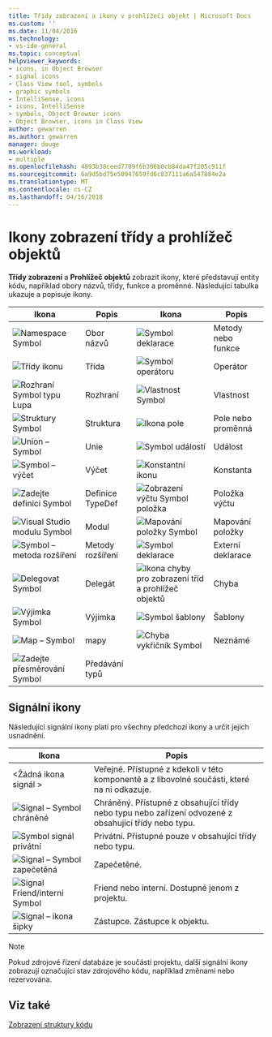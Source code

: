 ```yaml
---
title: Třídy zobrazení a ikony v prohlížeči objekt | Microsoft Docs
ms.custom: ''
ms.date: 11/04/2016
ms.technology:
- vs-ide-general
ms.topic: conceptual
helpviewer_keywords:
- icons, in Object Browser
- signal icons
- Class View tool, symbols
- graphic symbols
- IntelliSense, icons
- icons, IntelliSense
- symbols, Object Browser icons
- Object Browser, icons in Class View
author: gewarren
ms.author: gewarren
manager: douge
ms.workload:
- multiple
ms.openlocfilehash: 4893b38ceed7709f6b306b0cb84da47f205c911f
ms.sourcegitcommit: 6a9d5bd75e50947659fd6c837111a6a547884e2a
ms.translationtype: MT
ms.contentlocale: cs-CZ
ms.lasthandoff: 04/16/2018
---
```

# <a name="class-view-and-object-browser-icons"></a>Ikony zobrazení třídy a prohlížeč objektů

**Třídy zobrazení** a **Prohlížeč objektů** zobrazit ikony, které představují entity kódu, například obory názvů, třídy, funkce a proměnné. Následující tabulka ukazuje a popisuje ikony.

|Ikona|Popis|Ikona|Popis|
|----------|-----------------|----------|-----------------|
|![Namespace Symbol](../ide/media/vxnamespace_icon.gif "vxNamespace_Icon")|Obor názvů|![Symbol deklarace](../ide/media/vxmethod_icon.gif "vxMethod_Icon")|Metody nebo funkce|
|![Třídy ikonu](../ide/media/vxclass_icon.gif "vxClass_Icon")|Třída|![Symbol operátoru](../ide/media/vxoperator_icon.gif "vxOperator_Icon")|Operátor|  
|![Rozhraní Symbol typu Lupa](../ide/media/vxinterface_icon.gif "vxInterface_Icon")|Rozhraní|![Vlastnost Symbol](../ide/media/vxproperty_icon.gif "vxProperty_Icon")|Vlastnost|
|![Struktury Symbol](../ide/media/vxstruct_icon.gif "vxStruct_Icon")|Struktura|![Ikona pole](../ide/media/vxfield_icon.gif "vxField_Icon")|Pole nebo proměnná|  
|![Union – Symbol](../ide/media/vxunion_icon.gif "vxUnion_Icon")|Unie|![Symbol událostí](../ide/media/vxevent_icon.gif "vxEvent_Icon")|Událost|  
|![Symbol – výčet](../ide/media/vxenum_icon.gif "vxEnum_Icon")|Výčet|![Konstantní ikonu](../ide/media/vxconstant_icon.gif "vxConstant_Icon")|Konstanta|  
|![Zadejte definici Symbol](../ide/media/vxtypedef_icon.gif "vxTypeDef_Icon")|Definice TypeDef|![Zobrazení výčtu Symbol položka](../ide/media/vxenumitem_icon.gif "vxEnumItem_Icon")|Položka výčtu|  
|![Visual Studio modulu Symbol](../ide/media/vxmodule_icon.gif "vxModule_Icon")|Modul|![Mapování položky Symbol](../ide/media/vxmapitem_icon.gif "vxMapItem_Icon")|Mapování položky|  
|![Symbol – metoda rozšíření](../ide/media/extensionmethod.gif "ExtensionMethod")|Metody rozšíření|![Symbol deklarace](../ide/media/vxmethod_icon.gif "vxMethod_Icon")|Externí deklarace|  
|![Delegovat Symbol](../ide/media/vxdelegate_icon.gif "vxDelegate_Icon")|Delegát|![Ikona chyby pro zobrazení tříd a prohlížeč objektů](../ide/media/erroricon.gif "ErrorIcon")|Chyba|  
|![Výjimka Symbol](../ide/media/vxexception_icon.gif "vxException_Icon")|Výjimka|![Symbol šablony](../ide/media/vxtemplate_icon.gif "vxTemplate_Icon")|Šablony|  
|![Map – Symbol](../ide/media/vxmap_icon.gif "vxMap_Icon")|mapy|![Chyba vykřičník Symbol](../ide/media/vxerror_icon.gif "vxError_Icon")|Neznámé|  
|![Zadejte přesměrování Symbol](../ide/media/ob_type_forward.gif "ob_type_forward")|Předávání typů|||  

## <a name="signal-icons"></a>Signální ikony

Následující signální ikony platí pro všechny předchozí ikony a určit jejich usnadnění.

|Ikona|Popis|
|----------|-----------------|  
|\<Žádná ikona signál >|Veřejné. Přístupné z kdekoli v této komponentě a z libovolné součásti, které na ni odkazuje.|  
|![Signal – Symbol chráněné](../ide/media/vxsignal_icon_key.gif "vxSignal_Icon_Key")|Chráněný. Přístupné z obsahující třídy nebo typu nebo zařízení odvozené z obsahující třídy nebo typu.|  
|![Symbol signál privátní](../ide/media/vxsignal_icon_lock.gif "vxSignal_Icon_Lock")|Privátní. Přístupné pouze v obsahující třídy nebo typu.|  
|![Signal – Symbol zapečetěná](../ide/media/vxsignal_icon_envelope.gif "vxSignal_Icon_Envelope")|Zapečetěné.|  
|![Signal Friend&#47;interní Symbol](../ide/media/vxsignal_icon_diamond.gif "vxSignal_Icon_Diamond")|Friend nebo interní. Dostupné jenom z projektu.|  
|![Signal – ikona šipky](../ide/media/vxsignal_icon_arrow.gif "vxSignal_Icon_Arrow")|Zástupce. Zástupce k objektu.|

> [!NOTE]
> Pokud zdrojové řízení databáze je součástí projektu, další signální ikony zobrazují označující stav zdrojového kódu, například změnami nebo rezervována.

## <a name="see-also"></a>Viz také

[Zobrazení struktury kódu](../ide/viewing-the-structure-of-code.md)
